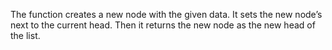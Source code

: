 The function creates a new node with the given data.
It sets the new node’s next to the current head.
Then it returns the new node as the new head of the list.
